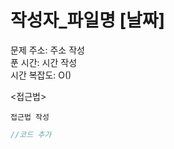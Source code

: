 # 작성자_파일명 [날짜] </br>
문제 주소: 주소 작성 </br>
푼 시간: 시간 작성 </br>
시간 복잡도: O() </br>

<접근법>
```
접근법 작성
```


```java
//코드 추가

```
